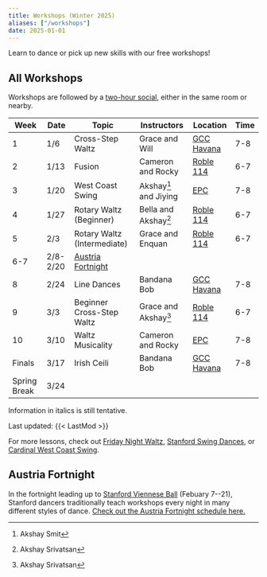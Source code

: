 ```yaml
---
title: Workshops (Winter 2025)
aliases: ["/workshops"]
date: 2025-01-01
---
```


Learn to dance or pick up new skills with our free workshops!

<!--more-->

## All Workshops

Workshops are followed by a [two-hour social](/events), either in the same room
or nearby.

| Week         | Date     | Topic                          | Instructors           | Location           | Time |
|--------------|----------|--------------------------------|-----------------------|--------------------|------|
| 1            | 1/6      | Cross-Step Waltz               | Grace and Will        | [GCC Havana][gcc]  | 7-8  |
| 2            | 1/13     | Fusion                         | Cameron and Rocky     | [Roble 114][roble] | 6-7  |
| 3            | 1/20     | West Coast Swing               | Akshay[^1] and Jiying | [EPC][epc]         | 7-8  |
| 4            | 1/27     | Rotary Waltz (Beginner)        | Bella and Akshay[^2]  | [Roble 114][roble] | 6-7  |
| 5            | 2/3      | Rotary Waltz (Intermediate)    | Grace and Enquan      | [Roble 114][roble] | 6-7  |
| 6-7          | 2/8-2/20 | [Austria Fortnight][fortnight] |                       |                    |      |
| 8            | 2/24     | Line Dances                    | Bandana Bob           | [GCC Havana][gcc]  | 7-8  |
| 9            | 3/3      | Beginner Cross-Step Waltz      | Grace and Akshay[^2]  | [Roble 114][roble] | 6-7  |
| 10           | 3/10     | Waltz Musicality               | Cameron and Rocky     | [EPC][epc]                | 7-8  |
| Finals       | 3/17     | Irish Ceili                    | Bandana Bob           | [GCC Havana][gcc]                | 7-8  |
| Spring Break | 3/24     |                                |                       |                    |      |

[^1]: Akshay Smit
[^2]: Akshay Srivatsan

Information in italics is still tentative.

Last updated: {{< LastMod >}}

For more lessons, check out [Friday Night Waltz][fnw], [Stanford Swing
Dances][ssd], or [Cardinal West Coast Swing][wcs].

## Austria Fortnight

In the fortnight leading up to [Stanford Viennese Ball][vball] (Febuary 7--21),
Stanford dancers traditionally teach workshops every night in many different
styles of dance. [Check out the Austria Fortnight schedule here.][fortnight]

[epc]: /info/locations/#elliott-program-center
[roble]: /info/locations/#roble-gym
[gcc]: /info/locations/#graduate-community-center
[rains]: /info/locations/#rains-houses
[ssd]: https://swing.stanford.edu
[wcs]: https://www.facebook.com/cardinalswing/
[fnw]: http://fridaynightwaltz.com/
[vball]: https://vienneseball.stanford.edu
[fortnight]: /posts/25win-fortnight
